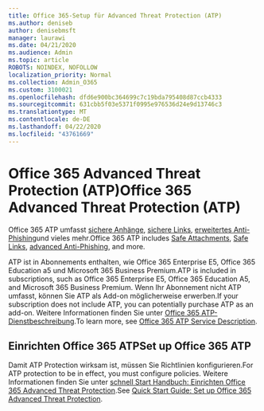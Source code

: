 ```yaml
---
title: Office 365-Setup für Advanced Threat Protection (ATP)
ms.author: deniseb
author: denisebmsft
manager: laurawi
ms.date: 04/21/2020
ms.audience: Admin
ms.topic: article
ROBOTS: NOINDEX, NOFOLLOW
localization_priority: Normal
ms.collection: Admin_O365
ms.custom: 3100021
ms.openlocfilehash: dfd6e900bc364699c7c19bda795408d87ccb4333
ms.sourcegitcommit: 631cbb5f03e5371f0995e976536d24e9d13746c3
ms.translationtype: MT
ms.contentlocale: de-DE
ms.lasthandoff: 04/22/2020
ms.locfileid: "43761669"
---
```

# <a name="office-365-advanced-threat-protection-atp"></a><span data-ttu-id="7bfe7-102">Office 365 Advanced Threat Protection (ATP)</span><span class="sxs-lookup"><span data-stu-id="7bfe7-102">Office 365 Advanced Threat Protection (ATP)</span></span>

<span data-ttu-id="7bfe7-103">Office 365 ATP umfasst [sichere Anhänge](https://docs.microsoft.com/office365/securitycompliance/atp-safe-attachments), [sichere Links](https://docs.microsoft.com/office365/securitycompliance/atp-safe-links), [erweitertes Anti-Phishing](https://docs.microsoft.com/office365/securitycompliance/atp-anti-phishing)und vieles mehr.</span><span class="sxs-lookup"><span data-stu-id="7bfe7-103">Office 365 ATP includes [Safe Attachments](https://docs.microsoft.com/office365/securitycompliance/atp-safe-attachments), [Safe Links](https://docs.microsoft.com/office365/securitycompliance/atp-safe-links), [advanced Anti-Phishing](https://docs.microsoft.com/office365/securitycompliance/atp-anti-phishing), and more.</span></span> 

<span data-ttu-id="7bfe7-104">ATP ist in Abonnements enthalten, wie Office 365 Enterprise E5, Office 365 Education a5 und Microsoft 365 Business Premium.</span><span class="sxs-lookup"><span data-stu-id="7bfe7-104">ATP is included in subscriptions, such as Office 365 Enterprise E5, Office 365 Education A5, and Microsoft 365 Business Premium.</span></span> <span data-ttu-id="7bfe7-105">Wenn Ihr Abonnement nicht ATP umfasst, können Sie ATP als Add-on möglicherweise erwerben.</span><span class="sxs-lookup"><span data-stu-id="7bfe7-105">If your subscription does not include ATP, you can potentially purchase ATP as an add-on.</span></span> <span data-ttu-id="7bfe7-106">Weitere Informationen finden Sie unter [Office 365 ATP-Dienstbeschreibung](https://docs.microsoft.com/office365/servicedescriptions/office-365-advanced-threat-protection-service-description).</span><span class="sxs-lookup"><span data-stu-id="7bfe7-106">To learn more, see [Office 365 ATP Service Description](https://docs.microsoft.com/office365/servicedescriptions/office-365-advanced-threat-protection-service-description).</span></span>

## <a name="set-up-office-365-atp"></a><span data-ttu-id="7bfe7-107">Einrichten Office 365 ATP</span><span class="sxs-lookup"><span data-stu-id="7bfe7-107">Set up Office 365 ATP</span></span>

<span data-ttu-id="7bfe7-108">Damit ATP Protection wirksam ist, müssen Sie Richtlinien konfigurieren.</span><span class="sxs-lookup"><span data-stu-id="7bfe7-108">For ATP protection to be in effect, you must configure policies.</span></span> <span data-ttu-id="7bfe7-109">Weitere Informationen finden Sie unter [schnell Start Handbuch: Einrichten Office 365 Advanced Threat Protection](https://docs.microsoft.com/office365/securitycompliance/checklist-atp-setup).</span><span class="sxs-lookup"><span data-stu-id="7bfe7-109">See [Quick Start Guide: Set up Office 365 Advanced Threat Protection](https://docs.microsoft.com/office365/securitycompliance/checklist-atp-setup).</span></span>

